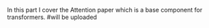 In this part I cover the Attention paper which is a base component for transformers.
#will be uploaded
